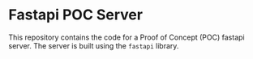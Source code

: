 # Fastapi POC Server

This repository contains the code for a Proof of Concept (POC) fastapi server. The server is built using the `fastapi` library.